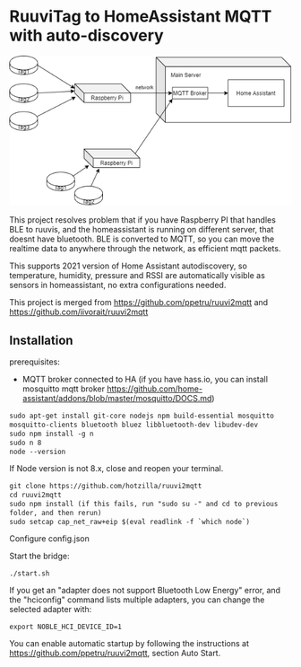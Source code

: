 # RuuviTag to HomeAssistant MQTT with auto-discovery

![alt text](https://github.com/hotzilla/ruuvicollector-to-homeassistant-mqtt/blob/master/architecture.png?raw=true)

This project resolves problem that if you have Raspberry PI that handles BLE to ruuvis, and the homeassistant is running on different server, that doesnt have bluetooth.
BLE is converted to MQTT, so you can move the realtime data to anywhere through the network, as efficient mqtt packets.

This supports 2021 version of Home Assistant autodiscovery, so temperature, humidity, pressure and RSSI are automatically visible as sensors in homeassistant, no extra configurations needed.

This project is merged from https://github.com/ppetru/ruuvi2mqtt and https://github.com/iivorait/ruuvi2mqtt

## Installation

prerequisites:
- MQTT broker connected to HA (if you have hass.io, you can install mosquitto mqtt broker https://github.com/home-assistant/addons/blob/master/mosquitto/DOCS.md)

```console
sudo apt-get install git-core nodejs npm build-essential mosquitto mosquitto-clients bluetooth bluez libbluetooth-dev libudev-dev
sudo npm install -g n
sudo n 8
node --version
```
If Node version is not 8.x, close and reopen your terminal.

```console
git clone https://github.com/hotzilla/ruuvi2mqtt
cd ruuvi2mqtt
sudo npm install (if this fails, run "sudo su -" and cd to previous folder, and then rerun)
sudo setcap cap_net_raw+eip $(eval readlink -f `which node`)
```

Configure config.json

Start the bridge:
```console
./start.sh
```

If you get an "adapter does not support Bluetooth Low Energy" error, and the "hciconfig" command lists multiple adapters, you can change the selected adapter with:
```console
export NOBLE_HCI_DEVICE_ID=1
```

You can enable automatic startup by following the instructions at https://github.com/ppetru/ruuvi2mqtt, section Auto Start.

